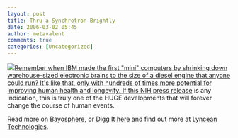```yaml
---
layout: post
title: Thru a Synchrotron Brightly
date: 2006-03-02 05:45
author: metavalent
comments: true
categories: [Uncategorized]
---
```

<!--Lead Photo --><a href="http://www.eurekalert.org/pub_releases/2006-03/lti-msp030106.php"><img src="https://web.archive.org/web/*/http://awebcamdarkly.com/"  

Remember when IBM made the first "mini" computers by shrinking down warehouse-sized electronic brains to the size of a diesel engine that anyone could run?  It's like that, only with hundreds of times more potential for improving human health and longevity.  If this <a href="http://www.eurekalert.org/pub_releases/2006-03/niog-mci030206.php">NIH press release</a> is any indication, this is truly one of the HUGE developments that will forever change the course of human events.  

Read more on <a href="http://bayosphere.com/be_a_journalist#comment-19492">Bayosphere</a>, or <a href="http://digg.com/technology/Miniature_synchrotron_produces_first_light">Digg It here</a> and find out more at <a href="http://www.lynceantech.com/">Lyncean Technologies</a>.
